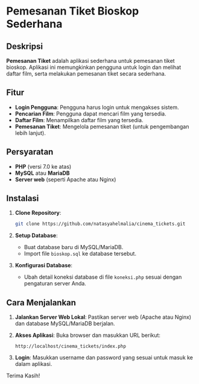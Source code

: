 # Pemesanan Tiket Bioskop Sederhana

## Deskripsi
**Pemesanan Tiket** adalah aplikasi sederhana untuk pemesanan tiket bioskop. Aplikasi ini memungkinkan pengguna untuk login dan melihat daftar film, serta melakukan pemesanan tiket secara sederhana.

## Fitur
- **Login Pengguna**: Pengguna harus login untuk mengakses sistem.
- **Pencarian Film**: Pengguna dapat mencari film yang tersedia.
- **Daftar Film**: Menampilkan daftar film yang tersedia.
- **Pemesanan Tiket**: Mengelola pemesanan tiket (untuk pengembangan lebih lanjut).

## Persyaratan
- **PHP** (versi 7.0 ke atas)
- **MySQL** atau **MariaDB**
- **Server web** (seperti Apache atau Nginx)

## Instalasi
1. **Clone Repository**:
    ```bash
    git clone https://github.com/natasyahelmalia/cinema_tickets.git
    ```

2. **Setup Database**:
   - Buat database baru di MySQL/MariaDB.
   - Import file `bioskop.sql` ke database tersebut.

3. **Konfigurasi Database**:
   - Ubah detail koneksi database di file `koneksi.php` sesuai dengan pengaturan server Anda.

## Cara Menjalankan
1. **Jalankan Server Web Lokal**:
   Pastikan server web (Apache atau Nginx) dan database MySQL/MariaDB berjalan.

2. **Akses Aplikasi**:
   Buka browser dan masukkan URL berikut:
   ```
   http://localhost/cinema_tickets/index.php
   ```

3. **Login**:
   Masukkan username dan password yang sesuai untuk masuk ke dalam aplikasi.


Terima Kasih!